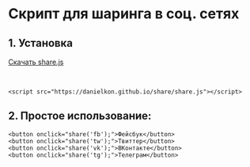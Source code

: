 # Скрипт для шаринга в соц. сетях

## 1. Установка

<a target="_blank" href="https://danielkon.github.io/share/share.js" class="btn btn-lg btn-primary mb-5" download>Скачать share.js</a><p><br></p>
`<script src="https://danielkon.github.io/share/share.js"></script>`

## 2. Простое использование:

`<button onclick="share('fb');">Фейсбук</button>`<br>
`<button onclick="share('tw');">Твиттер</button>`<br>
`<button onclick="share('vk');">ВКонтакте</button>`<br>
`<button onclick="share('tg');">Телеграм</button>`<br>

